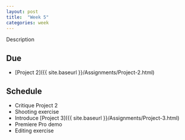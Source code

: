 ```yaml
---
layout: post
title:  "Week 5"
categories: week
---
```


Description

## Due

* [Project 2]({{ site.baseurl }}/Assignments/Project-2.html)

## Schedule

* Critique Project 2
* Shooting exercise
* Introduce [Project 3]({{ site.baseurl }}/Assignments/Project-3.html)
* Premiere Pro demo
* Editing exercise
